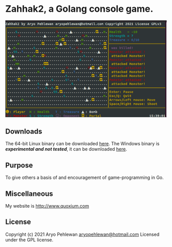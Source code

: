 # Zahhak2, a Golang console game.

![Screenshot](pics/zahhak2.png)

## Downloads
The 64-bit Linux binary can be downloaded [here](downloads/Zahhak2.linux.zip).
The Windows binary is ***experimental and not tested***, it can be downloaded [here](downloads/Zahhak2.windows.zip).

## Purpose
To give others a basis of and encouragement of game-programming in Go.

## Miscellaneous
My website is http://www.quoxium.com

## License
Copyright (c) 2021 Aryo Pehlewan aryopehlewan@hotmail.com 
Licensed under the GPL license.

